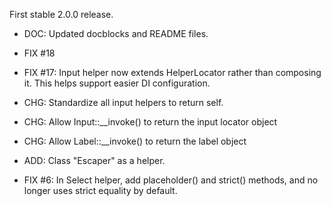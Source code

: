 First stable 2.0.0 release.

- DOC: Updated docblocks and README files.

- FIX #18

- FIX #17: Input helper now extends HelperLocator rather than composing it. This helps support easier DI configuration.

- CHG: Standardize all input helpers to return self.

- CHG: Allow Input::__invoke() to return the input locator object

- CHG: Allow Label::__invoke() to return the label object

- ADD: Class "Escaper" as a helper.

- FIX #6: In Select helper, add placeholder() and strict() methods, and no longer uses strict equality by default.
